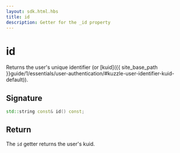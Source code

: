 ```yaml
---
layout: sdk.html.hbs
title: id
description: Getter for the _id property
---
```


# id

Returns the user's unique identifier (or [kuid]({{ site_base_path }}guide/1/essentials/user-authentication/#kuzzle-user-identifier-kuid-default)).

## Signature

```cpp
std::string const& id() const;
```

## Return

The `id` getter returns the user's kuid.
